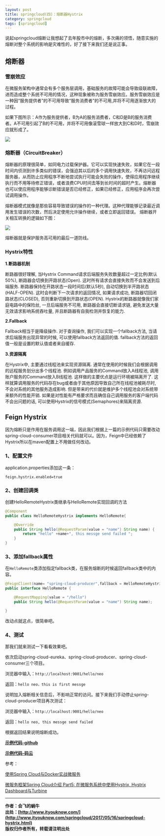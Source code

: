 ```yaml
---
layout: post
title: springcloud(四)：熔断器Hystrix
category: springcloud
tags: [springcloud]
---
```


说起springcloud熔断让我想起了去年股市中的熔断，多次痛的领悟，随意实施的熔断对整个系统的影响是灾难性的，好了接下来我们还是说正事。


## 熔断器


### 雪崩效应

在微服务架构中通常会有多个服务层调用，基础服务的故障可能会导致级联故障，进而造成整个系统不可用的情况，这种现象被称为服务雪崩效应。服务雪崩效应是一种因“服务提供者”的不可用导致“服务消费者”的不可用,并将不可用逐渐放大的过程。

如果下图所示：A作为服务提供者，B为A的服务消费者，C和D是B的服务消费者。A不可用引起了B的不可用，并将不可用像滚雪球一样放大到C和D时，雪崩效应就形成了。

 
![](http://favorites.ren/assets/images/2017/springcloud/hystrix-1.png)


### 熔断器（CircuitBreaker）


熔断器的原理很简单，如同电力过载保护器。它可以实现快速失败，如果它在一段时间内侦测到许多类似的错误，会强迫其以后的多个调用快速失败，不再访问远程服务器，从而防止应用程序不断地尝试执行可能会失败的操作，使得应用程序继续执行而不用等待修正错误，或者浪费CPU时间去等到长时间的超时产生。熔断器也可以使应用程序能够诊断错误是否已经修正，如果已经修正，应用程序会再次尝试调用操作。

熔断器模式就像是那些容易导致错误的操作的一种代理。这种代理能够记录最近调用发生错误的次数，然后决定使用允许操作继续，或者立即返回错误。
熔断器开关相互转换的逻辑如下图：

 
![](http://favorites.ren/assets/images/2017/springcloud/hystrix-2.png)

熔断器就是保护服务高可用的最后一道防线。

### Hystrix特性

**1.断路器机制**

断路器很好理解, 当Hystrix Command请求后端服务失败数量超过一定比例(默认50%), 断路器会切换到开路状态(Open). 这时所有请求会直接失败而不会发送到后端服务. 断路器保持在开路状态一段时间后(默认5秒), 自动切换到半开路状态(HALF-OPEN). 这时会判断下一次请求的返回情况, 如果请求成功, 断路器切回闭路状态(CLOSED), 否则重新切换到开路状态(OPEN). Hystrix的断路器就像我们家庭电路中的保险丝, 一旦后端服务不可用, 断路器会直接切断请求链, 避免发送大量无效请求影响系统吞吐量, 并且断路器有自我检测并恢复的能力.

**2.Fallback**

Fallback相当于是降级操作. 对于查询操作, 我们可以实现一个fallback方法, 当请求后端服务出现异常的时候, 可以使用fallback方法返回的值. fallback方法的返回值一般是设置的默认值或者来自缓存.

**3.资源隔离**

在Hystrix中, 主要通过线程池来实现资源隔离. 通常在使用的时候我们会根据调用的远程服务划分出多个线程池. 例如调用产品服务的Command放入A线程池, 调用账户服务的Command放入B线程池. 这样做的主要优点是运行环境被隔离开了. 这样就算调用服务的代码存在bug或者由于其他原因导致自己所在线程池被耗尽时, 不会对系统的其他服务造成影响. 但是带来的代价就是维护多个线程池会对系统带来额外的性能开销. 如果是对性能有严格要求而且确信自己调用服务的客户端代码不会出问题的话, 可以使用Hystrix的信号模式(Semaphores)来隔离资源.


## Feign Hystrix

因为熔断只是作用在服务调用这一端，因此我们根据上一篇的示例代码只需要改动spring-cloud-consumer项目相关代码就可以。因为，Feign中已经依赖了Hystrix所以在maven配置上不用做任何改动。


### 1、配置文件

application.properties添加这一条：

``` properties
feign.hystrix.enabled=true
```

### 2、创建回调类

创建HelloRemoteHystrix类继承与HelloRemote实现回调的方法

``` java
@Component
public class HelloRemoteHystrix implements HelloRemote{

    @Override
    public String hello(@RequestParam(value = "name") String name) {
        return "hello" +name+", this messge send failed ";
    }
}
```


### 3、添加fallback属性

在```HelloRemote```类添加指定fallback类，在服务熔断的时候返回fallback类中的内容。

``` java
@FeignClient(name= "spring-cloud-producer",fallback = HelloRemoteHystrix.class)
public interface HelloRemote {

    @RequestMapping(value = "/hello")
    public String hello(@RequestParam(value = "name") String name);

}
```

改动点就这点，很简单吧。

###  4、测试

那我们就来测试一下看看效果吧。

依次启动spring-cloud-eureka、spring-cloud-producer、spring-cloud-consumer三个项目。

浏览器中输入：```http://localhost:9001/hello/neo```  

返回：```hello neo，this is first messge``` 

说明加入熔断相关信息后，不影响正常的访问。接下来我们手动停止spring-cloud-producer项目再次测试：

浏览器中输入：```http://localhost:9001/hello/neo```  

返回：```hello neo, this messge send failed``` 

根据返回结果说明熔断成功。



**[示例代码-github](https://github.com/ityouknow/spring-cloud-examples)**

**[示例代码-码云](https://gitee.com/ityouknow/spring-cloud-examples)**

参考：

[使用Spring Cloud与Docker实战微服务](https://www.gitbook.com/book/eacdy/spring-cloud-book/details)

[微服务框架Spring Cloud介绍 Part5: 在微服务系统中使用Hystrix, Hystrix Dashboard与Turbine](http://skaka.me/blog/2016/09/04/springcloud5/)

-------------
**作者：会飞的蜗牛**  
**出处：[http://www.ityouknow.com/](http://www.ityouknow.com/springcloud/2017/05/16/springcloud-hystrix.html)**      
**版权归作者所有，转载请注明出处** 

